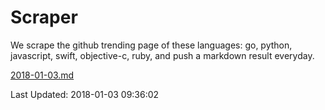 # Scraper

We scrape the github trending page of these languages: go, python, javascript, swift, objective-c, ruby, and push a markdown result everyday.

[2018-01-03.md](https://github.com/henson/Scraper/blob/master/2018-01-03.md)

Last Updated: 2018-01-03 09:36:02